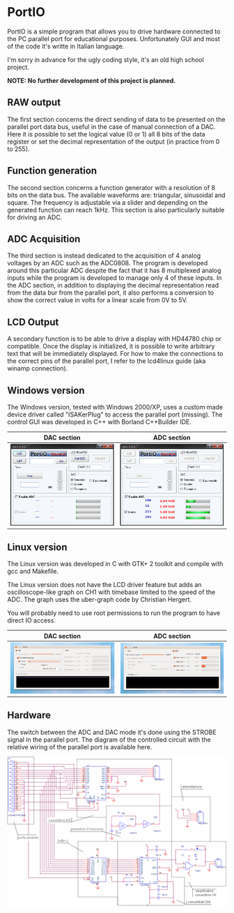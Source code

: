 PortIO
======

PortIO is a simple program that allows you to drive hardware connected to the PC parallel port for educational purposes. Unfortunately GUI and most of the code it's writte in Italian language.

I'm sorry in advance for the ugly coding style, it's an old high school project.

**NOTE: No further development of this project is planned.**

RAW output
----------
The first section concerns the direct sending of data to be presented on the parallel port data bus, useful in the case of manual connection of a DAC. Here it is possible to set the logical value (0 or 1) all 8 bits of the data register or set the decimal representation of the output (in practice from 0 to 255).

Function generation
-------------------
The second section concerns a function generator with a resolution of 8 bits on the data bus. The available waveforms are: triangular, sinusoidal and square. The frequency is adjustable via a slider and depending on the generated function can reach 1kHz. This section is also particularly suitable for driving an ADC.

ADC Acquisition
---------------
The third section is instead dedicated to the acquisition of 4 analog voltages by an ADC such as the ADC0808. The program is developed around this particular ADC despite the fact that it has 8 multiplexed analog inputs while the program is developed to manage only 4 of these inputs. In the ADC section, in addition to displaying the decimal representation read from the data bur from the parallel port, it also performs a conversion to show the correct value in volts for a linear scale from 0V to 5V.

LCD Output
----------
A secondary function is to be able to drive a display with HD44780 chip or compatible. Once the display is initialized, it is possible to write arbitrary text that will be immediately displayed. For how to make the connections to the correct pins of the parallel port, I refer to the lcd4linux guide (aka winamp connection).

Windows version
---------------
The Windows version, tested with Windows 2000/XP, uses a custom made device driver called "ISAKerPlug" to access the parallel port (missing). The control GUI was developed in C++ with Borland C++Builder IDE.

DAC section             |  ADC section
:----------------------:|:----------------------:
![win_screen1](screenshots/portio_win1.png?raw=true)  |  ![win_screen2](screenshots/portio_win2.png?raw=true)

Linux version
-------------
The Linux version was developed in C with GTK+ 2 toolkit and compile with gcc and Makefile. 

The Linux version does not have the LCD driver feature but adds an oscilloscope-like graph on CH1 with timebase limited to the speed of the ADC. The graph uses the uber-graph code by Christian Hergert.

You will probably need to use root permissions to run the program to have direct IO access.

DAC section             |  ADC section
:----------------------:|:----------------------:
![lin_screen1](screenshots/portio_lin1.png?raw=true)  |  ![lin_screen2](screenshots/portio_lin2.png?raw=true)

Hardware
--------
The switch between the ADC and DAC mode it's done using the STROBE signal in the parallel port. The diagram of the controlled circuit with the relative wiring of the parallel port is available here.

![schema](Schema-ADC-DAC.PNG?raw=true)

